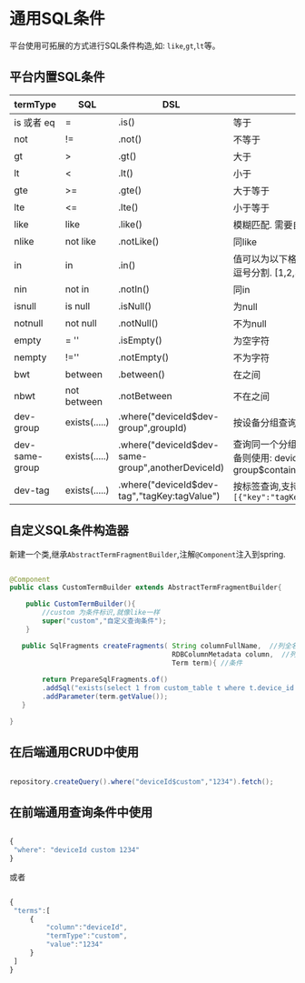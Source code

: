 # 通用SQL条件

平台使用可拓展的方式进行SQL条件构造,如: `like`,`gt`,`lt`等。


## 平台内置SQL条件

| termType         | SQL                  | DSL                                                    | 说明                                                                                                    |
|------------------|----------------------|--------------------------------------------------------|-------------------------------------------------------------------------------------------------------|
| is 或者 eq         | =                    | \.is\(\)                                               | 等于                                                                                                    |
| not              | \!=                  | \.not\(\)                                              | 不等于                                                                                                   |
| gt               | >                    | \.gt\(\)                                               | 大于                                                                                                    |
| lt               | <                    | \.lt\(\)                                               | 小于                                                                                                    |
| gte              | >=                   | \.gte\(\)                                              | 大于等于                                                                                                  |
| lte              | <=                   | \.lte\(\)                                              | 小于等于                                                                                                  |
| like             | like                 | \.like\(\)                                             | 模糊匹配\. 需要自己将value拼接%\.                                                                                |
| nlike            | not like             | \.notLike\(\)                                          | 同like                                                                                                 |
| in               | in                   | \.in\(\)                                               |  值可以为以下格式:1,2,3,4 字符串以半角逗号分割\. \[1,2,3,4\] 集合\.|
| nin              | not in               | \.notIn\(\)                                            | 同in                                                                                                   |
| isnull           | is null              | \.isNull\(\)                                           | 为null                                                                                                 |
| notnull          | not null             | \.notNull\(\)                                          | 不为null                                                                                                |
| empty            | = ''                 | \.isEmpty\(\)                                          | 为空字符                                                                                                  |
| nempty           | \!=''                | \.notEmpty\(\)                                         | 不为字符                                                                                                  |
| bwt              | between              | \.between\(\)                                          | 在之间                                                                                                   |
| nbwt             | not between          | \.notBetween                                           | 不在之间                                                                                                  |
| dev\-group       | exists\(\.\.\.\.\.\) | \.where\("deviceId$dev\-group",groupId\)               | 按设备分组查询 \(Pro\)                                                                                       |
| dev\-same\-group | exists\(\.\.\.\.\.\) | \.where\("deviceId$dev\-same\-group",anotherDeviceId\) | 查询同一个分组的设备，如果要包含此设备则使用: deviceId$dev\-same\-group$contains \(Pro\)                                    |
| dev\-tag         | exists\(\.\.\.\.\.\) | \.where\("deviceId$dev\-tag","tagKey:tagValue"\)       | 按标签查询,支持格式: `key:value`,`[{"key":"tagKey","value":"tagValue"}]`                                  |




## 自定义SQL条件构造器

新建一个类,继承`AbstractTermFragmentBuilder`,注解`@Component`注入到spring.

```java

@Component
public class CustomTermBuilder extends AbstractTermFragmentBuilder{

    public CustomTermBuilder(){
        //custom 为条件标识,就像like一样
        super("custom","自定义查询条件");
    }

   public SqlFragments createFragments( String columnFullName,  //列全名,查询条件对应的列名
                                        RDBColumnMetadata column,  //列元数据
                                        Term term){ //条件
        
        return PrepareSqlFragments.of()
        .addSql("exists(select 1 from custom_table t where t.device_id =",columnFullName," and t.value = ?)")
        .addParameter(term.getValue());
   }

}

```

## 在后端通用CRUD中使用

```java

repository.createQuery().where("deviceId$custom","1234").fetch();

```

## 在前端通用查询条件中使用

```js

{
 "where": "deviceId custom 1234"
}

```

或者

```js

{
 "terms":[
     {
         "column":"deviceId",
         "termType":"custom",
         "value":"1234"
     }
 ]
}
```

